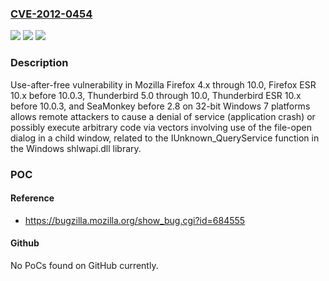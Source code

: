 ### [CVE-2012-0454](https://cve.mitre.org/cgi-bin/cvename.cgi?name=CVE-2012-0454)
![](https://img.shields.io/static/v1?label=Product&message=n%2Fa&color=blue)
![](https://img.shields.io/static/v1?label=Version&message=n%2Fa&color=blue)
![](https://img.shields.io/static/v1?label=Vulnerability&message=n%2Fa&color=brighgreen)

### Description

Use-after-free vulnerability in Mozilla Firefox 4.x through 10.0, Firefox ESR 10.x before 10.0.3, Thunderbird 5.0 through 10.0, Thunderbird ESR 10.x before 10.0.3, and SeaMonkey before 2.8 on 32-bit Windows 7 platforms allows remote attackers to cause a denial of service (application crash) or possibly execute arbitrary code via vectors involving use of the file-open dialog in a child window, related to the IUnknown_QueryService function in the Windows shlwapi.dll library.

### POC

#### Reference
- https://bugzilla.mozilla.org/show_bug.cgi?id=684555

#### Github
No PoCs found on GitHub currently.

